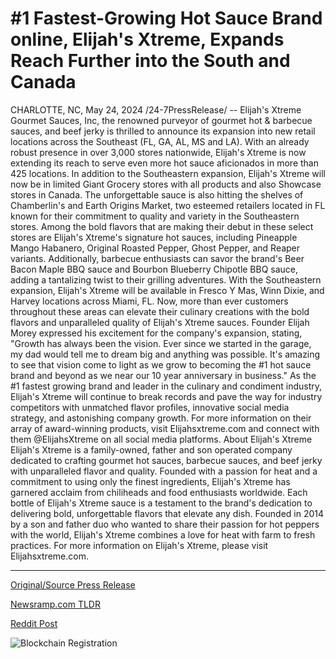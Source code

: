 # #1 Fastest-Growing Hot Sauce Brand online, Elijah's Xtreme, Expands Reach Further into the South and Canada

CHARLOTTE, NC, May 24, 2024 /24-7PressRelease/ -- Elijah's Xtreme Gourmet Sauces, Inc, the renowned purveyor of gourmet hot & barbecue sauces, and beef jerky is thrilled to announce its expansion into new retail locations across the Southeast (FL, GA, AL, MS and LA). With an already robust presence in over 3,000 stores nationwide, Elijah's Xtreme is now extending its reach to serve even more hot sauce aficionados in more than 425 locations.   In addition to the Southeastern expansion, Elijah's Xtreme will now be in limited Giant Grocery stores with all products and also Showcase stores in Canada. The unforgettable sauce is also hitting the shelves of Chamberlin's and Earth Origins Market, two esteemed retailers located in FL known for their commitment to quality and variety in the Southeastern stores.  Among the bold flavors that are making their debut in these select stores are Elijah's Xtreme's signature hot sauces, including Pineapple Mango Habanero, Original Roasted Pepper, Ghost Pepper, and Reaper variants. Additionally, barbecue enthusiasts can savor the brand's Beer Bacon Maple BBQ sauce and Bourbon Blueberry Chipotle BBQ sauce, adding a tantalizing twist to their grilling adventures.   With the Southeastern expansion, Elijah's Xtreme will be available in Fresco Y Mas, Winn Dixie, and Harvey locations across Miami, FL. Now, more than ever customers throughout these areas can elevate their culinary creations with the bold flavors and unparalleled quality of Elijah's Xtreme sauces.   Founder Elijah Morey expressed his excitement for the company's expansion, stating, "Growth has always been the vision. Ever since we started in the garage, my dad would tell me to dream big and anything was possible. It's amazing to see that vision come to light as we grow to becoming the #1 hot sauce brand and beyond as we near our 10 year anniversary in business."  As the #1 fastest growing brand and leader in the culinary and condiment industry, Elijah's Xtreme will continue to break records and pave the way for industry competitors with unmatched flavor profiles, innovative social media strategy, and astonishing company growth. For more information on their array of award-winning products, visit Elijahsxtreme.com and connect with them @ElijahsXtreme on all social media platforms.  About Elijah's Xtreme Elijah's Xtreme is a family-owned, father and son operated company dedicated to crafting gourmet hot sauces, barbecue sauces, and beef jerky with unparalleled flavor and quality. Founded with a passion for heat and a commitment to using only the finest ingredients, Elijah's Xtreme has garnered acclaim from chiliheads and food enthusiasts worldwide. Each bottle of Elijah's Xtreme sauce is a testament to the brand's dedication to delivering bold, unforgettable flavors that elevate any dish.   Founded in 2014 by a son and father duo who wanted to share their passion for hot peppers with the world, Elijah's Xtreme combines a love for heat with farm to fresh practices. For more information on Elijah's Xtreme, please visit Elijahsxtreme.com. 

---

[Original/Source Press Release](https://www.24-7pressrelease.com/press-release/511169/1-fastest-growing-hot-sauce-brand-online-elijahs-xtreme-expands-reach-further-into-the-south-and-canada)
                    

[Newsramp.com TLDR](https://newsramp.com/curated-news/elijah-s-xtreme-gourmet-sauces-expands-into-new-retail-locations-across-the-southeast/7c4b0910087ff4c993f025b9d7fd2f49) 

 



[Reddit Post](https://www.reddit.com/r/newsramp/comments/1czewn6/elijahs_xtreme_gourmet_sauces_expands_into_new/) 



![Blockchain Registration](https://cdn.newsramp.app/24-7PressRelease/qrcode/245/24/vibe5s6S.webp)